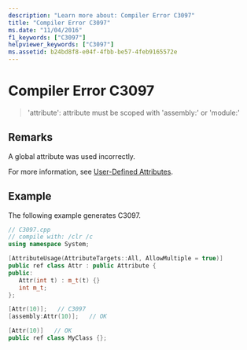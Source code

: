 ```yaml
---
description: "Learn more about: Compiler Error C3097"
title: "Compiler Error C3097"
ms.date: "11/04/2016"
f1_keywords: ["C3097"]
helpviewer_keywords: ["C3097"]
ms.assetid: b24bd8f8-e04f-4fbb-be57-4feb9165572e
---
```

# Compiler Error C3097

> 'attribute': attribute must be scoped with 'assembly:' or 'module:'

## Remarks

A global attribute was used incorrectly.

For more information, see [User-Defined Attributes](../../extensions/user-defined-attributes-cpp-component-extensions.md).

## Example

The following example generates C3097.

```cpp
// C3097.cpp
// compile with: /clr /c
using namespace System;

[AttributeUsage(AttributeTargets::All, AllowMultiple = true)]
public ref class Attr : public Attribute {
public:
   Attr(int t) : m_t(t) {}
   int m_t;
};

[Attr(10)];   // C3097
[assembly:Attr(10)];   // OK

[Attr(10)]   // OK
public ref class MyClass {};
```
